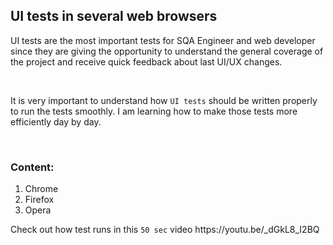 <html>
  
  <body>

  <h2>UI tests in several web browsers</h2>
  
  <div>
  <p>UI tests are the most important tests for SQA Engineer and web developer since they are giving the opportunity to understand the general coverage of the project and receive quick feedback about last UI/UX changes.</p>
    <br>
  <p>It is very important to understand how <code>UI tests</code> should be written properly to run the tests smoothly. I am learning how to make those tests more efficiently day by day.</p>
  
  <br>
  
  <h3>Content:</h3>
  
  <ol>
    <li>Chrome</li>
    <li>Firefox</li>
    <li>Opera</li>
  </ol>
  
  <p>Check out how test runs in this <code>50 sec</code> video https://youtu.be/_dGkL8_I2BQ</p>
  </div>
  
  </body>
 </html>
